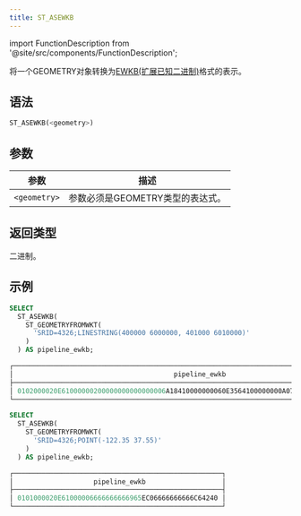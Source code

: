 ```yaml
---
title: ST_ASEWKB
---
```

import FunctionDescription from '@site/src/components/FunctionDescription';

<FunctionDescription description="引入或更新: v1.2.436"/>

将一个GEOMETRY对象转换为[EWKB(扩展已知二进制)](https://postgis.net/docs/ST_GeomFromEWKB.html)格式的表示。

## 语法

```sql
ST_ASEWKB(<geometry>)
```

## 参数

| 参数         | 描述                                          |
|--------------|------------------------------------------------------|
| `<geometry>` | 参数必须是GEOMETRY类型的表达式。 |

## 返回类型

二进制。

## 示例

```sql
SELECT
  ST_ASEWKB(
    ST_GEOMETRYFROMWKT(
      'SRID=4326;LINESTRING(400000 6000000, 401000 6010000)'
    )
  ) AS pipeline_ewkb;

┌────────────────────────────────────────────────────────────────────────────────────────────┐
│                                        pipeline_ewkb                                       │
├────────────────────────────────────────────────────────────────────────────────────────────┤
│ 0102000020E61000000200000000000000006A18410000000060E3564100000000A07918410000000024ED5641 │
└────────────────────────────────────────────────────────────────────────────────────────────┘

SELECT
  ST_ASEWKB(
    ST_GEOMETRYFROMWKT(
      'SRID=4326;POINT(-122.35 37.55)'
    )
  ) AS pipeline_ewkb;

┌────────────────────────────────────────────────────┐
│                    pipeline_ewkb                   │
├────────────────────────────────────────────────────┤
│ 0101000020E61000006666666666965EC06666666666C64240 │
└────────────────────────────────────────────────────┘
```